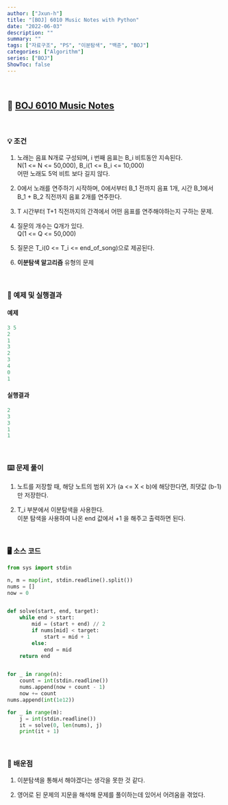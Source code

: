 ```yaml
---
author: ["Jxun-h"]
title: "[BOJ] 6010 Music Notes with Python"
date: "2022-06-03"
description: ""
summary: ""
tags: ["자료구조", "PS", "이분탐색", "백준", "BOJ"]
categories: ["Algorithm"]
series: ["BOJ"]
ShowToc: false
---
```


<br>

## 📌 <a href="https://www.acmicpc.net/problem/6010" target="_blank">BOJ 6010 Music Notes</a>

<br>

### 💡 조건

1.  노래는 음표 N개로 구성되며, i 번째 음표는 B_i 비트동안 지속된다.  
    N(1 <= N <= 50,000), B_i(1 <= B_i <= 10,000)  
    어떤 노래도 5억 비트 보다 길지 않다.

2.  0에서 노래를 연주하기 시작하며, 0에서부터 B_1 전까지 음표 1개, 시간 B_1에서 B_1 + B_2 직전까지 음표 2개를 연주한다.

3.  T 시간부터 T+1 직전까지의 간격에서 어떤 음표를 연주해야하는지 구하는 문제.

4.  질문의 개수는 Q개가 있다.  
    Q(1 <= Q <= 50,000)

5.  질문은 T_i(0 <= T_i <= end_of_song)으로 제공된다.

6.  **이분탐색 알고리즘** 유형의 문제

<br>

### 🔖 예제 및 실행결과

#### 예제

```py
3 5
2
1
3
2
3
4
0
1
```

#### 실행결과

```py
2
3
3
1
1
```

<br>

### ⌨️ 문제 풀이

1.  노트를 저장할 때, 해당 노트의 범위 X가 (a <= X < b)에 해당한다면, 최댓값 (b-1)만 저장한다.

2.  T_i 부분에서 이분탐색을 사용한다.  
    이분 탐색을 사용하여 나온 end 값에서 +1 을 해주고 출력하면 된다.

<br>

### 🖥 소스 코드

```py
from sys import stdin

n, m = map(int, stdin.readline().split())
nums = []
now = 0


def solve(start, end, target):
    while end > start:
        mid = (start + end) // 2
        if nums[mid] < target:
            start = mid + 1
        else:
            end = mid
    return end


for _ in range(n):
    count = int(stdin.readline())
    nums.append(now + count - 1)
    now += count
nums.append(int(1e12))

for _ in range(m):
    j = int(stdin.readline())
    it = solve(0, len(nums), j)
    print(it + 1)
```

<br>

### 💾 배운점

1.  이분탐색을 통해서 해야겠다는 생각을 못한 것 같다.

2.  영어로 된 문제의 지문을 해석해 문제를 풀이하는데 있어서 어려움을 겪었다.